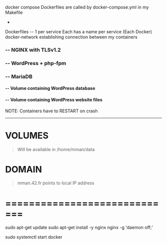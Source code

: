 docker compose
Dockerfiles are called by docker-compose.yml in my Makefile

-

Dockerfiles -- 1 per service
Each has a name per service (Each Docker)
docker-network establishing connection between my containers

### -- NGINX with TLSv1.2
### -- WordPress + php-fpm 
### -- MariaDB

#### -- Volume containing WordPress database
#### -- Volume containing WordPress website files

NOTE: Containers have to RESTART on crash


--------------------

# VOLUMES 
> Will be available in /home/mman/data

# DOMAIN
> mman.42.fr
> points to local IP address










# ============================= #

sudo apt-get update
sudo apt-get install -y nginx
nginx -g 'daemon off;'


sudo systemctl start docker